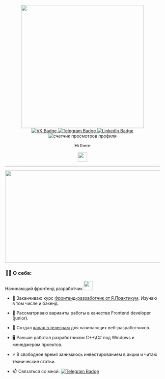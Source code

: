 <div id="header" align="center">
  <img src="https://media.giphy.com/media/Cglm3JaOZFSOFYx1qY/giphy.gif" width="400"/>
  
  <div id="badges">
    <a href="https://vk.com/losbojos">
      <img src="https://img.shields.io/badge/-Vkontakte-blue?style=for-the-badge&logo=Vk&logoColor=white" alt="VK Badge"/>
    </a>
    <a href="https://t.me/web_developer_bj">
      <img src="https://img.shields.io/badge/Telegram-28A9EA?style=for-the-badge&logo=telegram&logoColor=white" alt="Telegram Badge"/>
    </a>
    <a href="https://www.linkedin.com/in/borisovev">
      <img src="https://img.shields.io/badge/LinkedIn-0A66C2?style=for-the-badge&logo=linkedin&logoColor=white" alt="LinkedIn Badge"/>
    </a>
  </div>
  
  <img src="https://komarev.com/ghpvc/?username=losbojos&style=for-the-badge&color=blue" alt="счетчик просмотров профиля"/>  
  
  <div>
    <p>Hi there</p>
    <img src="https://media.giphy.com/media/hvRJCLFzcasrR4ia7z/giphy.gif" width="30px"/>
  </div>    

---

  <div align="center">
    <img src="https://media.giphy.com/media/dWesBcTLavkZuG35MI/giphy.gif" width="600" height="300"/>
  </div>

</div>

### :man_technologist: О себе:
Начинающий фронтенд разработчик <img src="https://media.giphy.com/media/WUlplcMpOCEmTGBtBW/giphy.gif" width="30">

- :open_book: Заканчиваю курс [Фронтенд-разработчик от Я.Практикум](https://practicum.yandex.ru/frontend-developer/). Изучаю в том числе и бэкенд.

- :telescope: Рассматриваю варианты работы в качестве Frontend developer (junior).
- :seedling: Создал [канал в телеграм](https://t.me/web_developer_bj) для начинающих веб-разработчиков.
- :desktop_computer: Раньше работал разработчиком C++\C# под Windows и менеджером проектов.
- :zap: В свободное время занимаюсь инвестированием в акции и читаю технические статьи.
- :mailbox: Связаться со мной: [![Telegram Badge](https://img.shields.io/badge/Telegram-28A9EA?style=flat&logo=telegram&logoColor=white)](https://t.me/losbojos)

<!--
**losbojos/losbojos** is a ✨ _special_ ✨ repository because its `README.md` (this file) appears on your GitHub profile.

Here are some ideas to get you started:

- 🔭 I’m currently working on ...
- 🌱 I’m currently learning ...
- 👯 I’m looking to collaborate on ...
- 🤔 I’m looking for help with ...
- 💬 Ask me about ...
- 📫 How to reach me: ...
- 😄 Pronouns: ...
- ⚡ Fun fact: ...
-->
